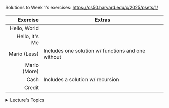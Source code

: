 Solutions to Week 1's exercises: https://cs50.harvard.edu/x/2025/psets/1/


|    Exercise    |                       Extras                       |
|---------------:|----------------------------------------------------|
| Hello, World   |                                                    |
| Hello, It's Me |                                                    |
| Mario (Less)   | Includes one solution w/ functions and one without |
| Mario (More)   |                                                    |
| Cash           | Includes a solution w/ recursion                   |
| Credit         |                                                    |

<details>
<summary>Lecture's Topics</summary>

| Data types             | 
| Conditional Statements | 
| Loop                   |
| Command Line           |
| Magic Numbers          |

</details>
